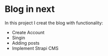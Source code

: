 # Blog in next
 In this project I creat the blog with functionality:
  - Create Account
  - Singin
  - Adding posts
  - Implement Strapi CMS
